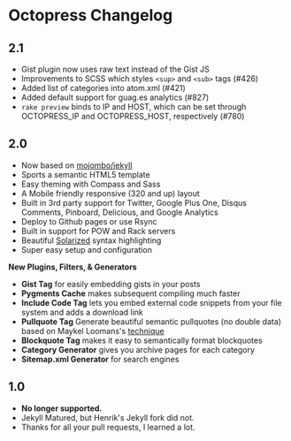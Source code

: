 # Octopress Changelog

## 2.1

- Gist plugin now uses raw text instead of the Gist JS
- Improvements to SCSS which styles `<sup>` and `<sub>` tags (#426)
- Added list of categories into atom.xml (#421)
- Added default support for guag.es analytics (#827)
- `rake preview` binds to IP and HOST, which can be set through OCTOPRESS_IP and OCTOPRESS_HOST, respectively (#780)

## 2.0

- Now based on [mojombo/jekyll](http://github.com/mojombo/jekyll)
- Sports a semantic HTML5 template
- Easy theming with Compass and Sass
- A Mobile friendly responsive (320 and up) layout
- Built in 3rd party support for Twitter, Google Plus One, Disqus Comments, Pinboard, Delicious, and Google Analytics
- Deploy to Github pages or use Rsync
- Built in support for POW and Rack servers
- Beautiful [Solarized](http://ethanschoonover.com/solarized) syntax highlighting
- Super easy setup and configuration

**New Plugins, Filters, & Generators**

- **Gist Tag** for easily embedding gists in your posts
- **Pygments Cache** makes subsequent compiling much faster
- **Include Code Tag** lets you embed external code snippets from your file system and adds a download link
- **Pullquote Tag** Generate beautiful semantic pullquotes (no double data) based on Maykel Loomans's [technique](http://miekd.com/articles/pull-quotes-with-html5-and-css/)
- **Blockquote Tag** makes it easy to semantically format blockquotes
- **Category Generator** gives you archive pages for each category
- **Sitemap.xml Generator** for search engines

## 1.0

- **No longer supported.**
- Jekyll Matured, but Henrik's Jekyll fork did not.
- Thanks for all your pull requests, I learned a lot.
